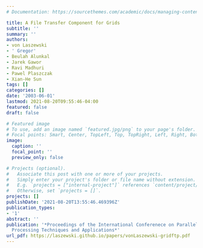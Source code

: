 ```yaml
---
# Documentation: https://sourcethemes.com/academic/docs/managing-content/

title: A File Transfer Component for Grids
subtitle: ''
summary: ''
authors:
- von Laszewski
- ' Gregor'
- Beulah Alunkal
- Jarek Gawor
- Ravi Madhuri
- Pawel Plaszczak
- Xian-He Sun
tags: []
categories: []
date: '2003-06-01'
lastmod: 2021-08-20T09:55:46-04:00
featured: false
draft: false

# Featured image
# To use, add an image named `featured.jpg/png` to your page's folder.
# Focal points: Smart, Center, TopLeft, Top, TopRight, Left, Right, BottomLeft, Bottom, BottomRight.
image:
  caption: ''
  focal_point: ''
  preview_only: false

# Projects (optional).
#   Associate this post with one or more of your projects.
#   Simply enter your project's folder or file name without extension.
#   E.g. `projects = ["internal-project"]` references `content/project/deep-learning/index.md`.
#   Otherwise, set `projects = []`.
projects: []
publishDate: '2021-08-20T13:55:46.469396Z'
publication_types:
- '1'
abstract: ''
publication: '*Proceedings of the International Conferenece on Parallel and Distributed
  Processing Techniques and Applications*'
url_pdf: https://laszewski.github.io/papers/vonLaszewski-gridftp.pdf
---
```

